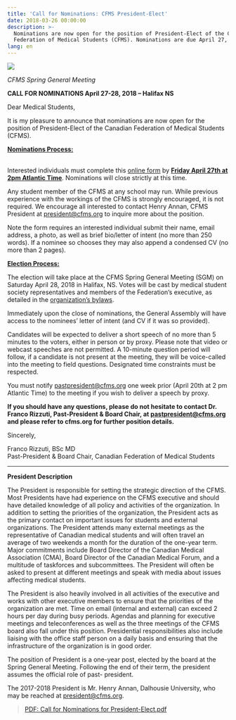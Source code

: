 ```yaml
---
title: 'Call for Nominations: CFMS President-Elect'
date: 2018-03-26 00:00:00
description: >-
  Nominations are now open for the position of President-Elect of the Canadian
  Federation of Medical Students (CFMS). Nominations are due April 27, 2018.
lang: en
---
```


![](/uploads/call-for-president-elect.png)

*CFMS Spring General Meeting*

**CALL FOR NOMINATIONS April 27-28, 2018 – Halifax NS**

Dear Medical Students,

It is my pleasure to announce that nominations are now open for the position of President-Elect of the Canadian Federation of Medical Students (CFMS).

<u><strong>Nominations Process:</strong></u>

<br>Interested individuals must complete this [online form](https://form.jotform.co/farizzuti/cfms-2018-board-nomination-form) by <u><strong>Friday April 27th at 2pm Atlantic Time</strong></u>. Nominations will close strictly at this time.

Any student member of the CFMS at any school may run. While previous experience with the workings of the CFMS is strongly encouraged, it is not required. We encourage all interested to contact Henry Annan, CFMS President at [president@cfms.org](javascript:void(location.href='mailto:'+String.fromCharCode(112,114,101,115,105,100,101,110,116,64,99,102,109,115,46,111,114,103))) to inquire more about the position.

Note the form requires an interested individual submit their name, email address, a photo, as well as brief bio/letter of intent (no more than 250 words). If a nominee so chooses they may also append a condensed CV (no more than 2 pages).

**<u>Election Process:</u>**

The election will take place at the CFMS Spring General Meeting (SGM) on Saturday April 28, 2018 in Halifax, NS. Votes will be cast by medical student society representatives and members of the Federation’s executive, as detailed in the [organization’s bylaws](https://www.cfms.org/files/internal-policy-bylaws/cfms-bylaws.pdf).

Immediately upon the close of nominations, the General Assembly will have access to the nominees’ letter of intent (and CV if it was so provided).

Candidates will be expected to deliver a short speech of no more than 5 minutes to the voters, either in person or by proxy. Please note that video or webcast speeches are not permitted. A 10-minute question period will follow, if a candidate is not present at the meeting, they will be voice-called into the meeting to field questions. Designated time constraints must be respected.

You must notify [pastpresident@cfms.org](javascript:void(location.href='mailto:'+String.fromCharCode(112,97,115,116,112,114,101,115,105,100,101,110,116,64,99,102,109,115,46,111,114,103))) one week prior (April 20th at 2 pm Atlantic Time) to the meeting if you wish to deliver a speech by proxy.

**If you should have any questions, please do not hesitate to contact Dr. Franco Rizzuti, Past-President & Board Chair, at [pastpresident@cfms.org](javascript:void(location.href='mailto:'+String.fromCharCode(112,97,115,116,112,114,101,115,105,100,101,110,116,64,99,102,109,115,46,111,114,103))) and please refer to cfms.org for further position details.**

Sincerely,

Franco Rizzuti, BSc MD<br>Past-President & Board Chair, Canadian Federation of Medical Students

---

**President Description**

The President is responsible for setting the strategic direction of the CFMS. Most Presidents have had experience on the CFMS executive and should have detailed knowledge of all policy and activities of the organization. In addition to setting the priorities of the organization, the President acts as the primary contact on important issues for students and external organizations. The President attends many external meetings as the representative of Canadian medical students and will often travel an average of two weekends a month for the duration of the one-year term. Major commitments include Board Director of the Canadian Medical Association (CMA), Board Director of the Canadian Medical Forum, and a multitude of taskforces and subcommittees. The President will often be asked to present at different meetings and speak with media about issues affecting medical students.

The President is also heavily involved in all activities of the executive and works with other executive members to ensure that the priorities of the organization are met. Time on email (internal and external) can exceed 2 hours per day during busy periods. Agendas and planning for executive meetings and teleconferences as well as the three meetings of the CFMS board also fall under this position. Presidential responsibilities also include liaising with the office staff person on a daily basis and ensuring that the infrastructure of the organization is in good order.

The position of President is a one-year post, elected by the board at the Spring General Meeting. Following the end of their term, the president assumes the official role of past- president.

The 2017-2018 President is Mr. Henry Annan, Dalhousie University, who may be reached at [president@cfms.org](javascript:void(location.href='mailto:'+String.fromCharCode(112,114,101,115,105,100,101,110,116,64,99,102,109,115,46,111,114,103))).

> [PDF: Call for Nominations for President-Elect.pdf](/uploads/cfms-sgm-call-for-president-elect.pdf)
